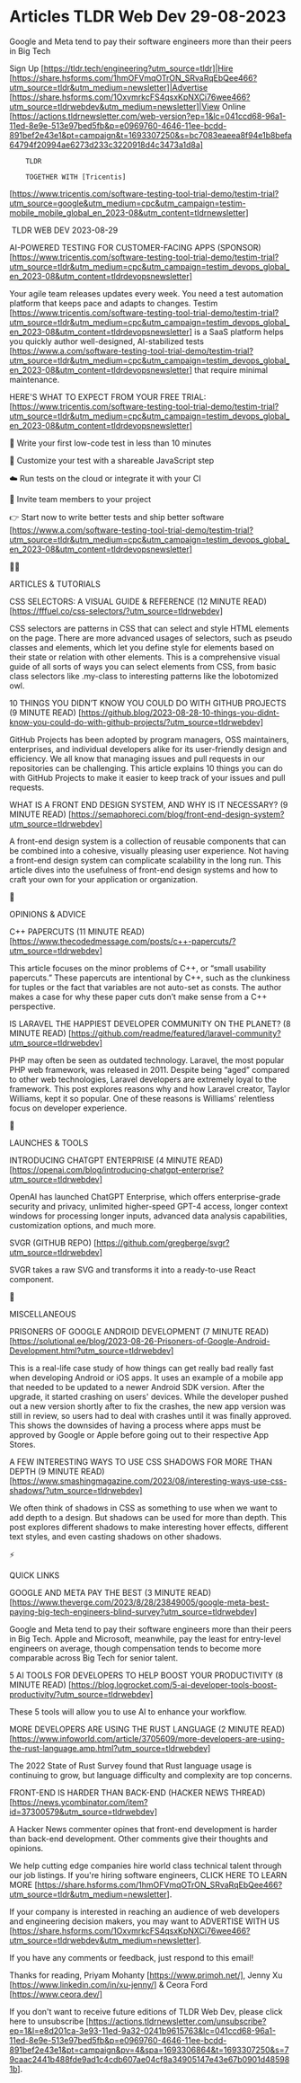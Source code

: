 # Articles TLDR Web Dev 29-08-2023

Google and Meta tend to pay their software engineers more than their
peers in Big Tech  

Sign Up [https://tldr.tech/engineering?utm_source=tldr]|Hire
[https://share.hsforms.com/1hmOFVmqOTrON_SRvaRqEbQee466?utm_source=tldr&utm_medium=newsletter]|Advertise
[https://share.hsforms.com/1OxvmrkcFS4qsxKpNXCi76wee466?utm_source=tldrwebdev&utm_medium=newsletter]|View
Online
[https://actions.tldrnewsletter.com/web-version?ep=1&lc=041ccd68-96a1-11ed-8e9e-513e97bed5fb&p=e0969760-4646-11ee-bcdd-891bef2e43e1&pt=campaign&t=1693307250&s=bc7083eaeea8f94e1b8befa64794f20994ae6273d233c3220918d4c3473a1d8a]


		TLDR

		TOGETHER WITH [Tricentis]
[https://www.tricentis.com/software-testing-tool-trial-demo/testim-trial?utm_source=google&utm_medium=cpc&utm_campaign=testim-mobile_mobile_global_en_2023-08&utm_content=tldrnewsletter]

 TLDR WEB DEV 2023-08-29

AI-POWERED TESTING FOR CUSTOMER-FACING APPS (SPONSOR)
[https://www.tricentis.com/software-testing-tool-trial-demo/testim-trial?utm_source=tldr&utm_medium=cpc&utm_campaign=testim_devops_global_en_2023-08&utm_content=tldrdevopsnewsletter]

Your agile team releases updates every week. You need a test
automation platform that keeps pace and adapts to changes.
Testim
[https://www.tricentis.com/software-testing-tool-trial-demo/testim-trial?utm_source=tldr&utm_medium=cpc&utm_campaign=testim_devops_global_en_2023-08&utm_content=tldrdevopsnewsletter]
is a SaaS platform helps you quickly author well-designed,
AI-stabilized tests
[https://www.a.com/software-testing-tool-trial-demo/testim-trial?utm_source=tldr&utm_medium=cpc&utm_campaign=testim_devops_global_en_2023-08&utm_content=tldrdevopsnewsletter]
that require minimal maintenance.

HERE'S WHAT TO EXPECT FROM YOUR FREE TRIAL:
[https://www.tricentis.com/software-testing-tool-trial-demo/testim-trial?utm_source=tldr&utm_medium=cpc&utm_campaign=testim_devops_global_en_2023-08&utm_content=tldrdevopsnewsletter]

🤩 Write your first low-code test in less than 10 minutes

📝 Customize your test with a shareable JavaScript step

☁️ Run tests on the cloud or integrate it with your CI

🤝 Invite team members to your project

👉 Start now to write better tests and ship better software
[https://www.a.com/software-testing-tool-trial-demo/testim-trial?utm_source=tldr&utm_medium=cpc&utm_campaign=testim_devops_global_en_2023-08&utm_content=tldrdevopsnewsletter]

🧑‍💻 

ARTICLES & TUTORIALS

CSS SELECTORS: A VISUAL GUIDE & REFERENCE (12 MINUTE READ)
[https://fffuel.co/css-selectors/?utm_source=tldrwebdev] 

CSS selectors are patterns in CSS that can select and style HTML
elements on the page. There are more advanced usages of selectors,
such as pseudo classes and elements, which let you define style for
elements based on their state or relation with other elements. This is
a comprehensive visual guide of all sorts of ways you can select
elements from CSS, from basic class selectors like .my-class to
interesting patterns like the lobotomized owl. 

10 THINGS YOU DIDN’T KNOW YOU COULD DO WITH GITHUB PROJECTS (9
MINUTE READ)
[https://github.blog/2023-08-28-10-things-you-didnt-know-you-could-do-with-github-projects/?utm_source=tldrwebdev]


GitHub Projects has been adopted by program managers, OSS maintainers,
enterprises, and individual developers alike for its user-friendly
design and efficiency. We all know that managing issues and pull
requests in our repositories can be challenging. This article explains
10 things you can do with GitHub Projects to make it easier to keep
track of your issues and pull requests. 

WHAT IS A FRONT END DESIGN SYSTEM, AND WHY IS IT NECESSARY? (9 MINUTE
READ)
[https://semaphoreci.com/blog/front-end-design-system?utm_source=tldrwebdev]


A front-end design system is a collection of reusable components that
can be combined into a cohesive, visually pleasing user experience.
Not having a front-end design system can complicate scalability in the
long run. This article dives into the usefulness of front-end design
systems and how to craft your own for your application or
organization. 

🧠 

OPINIONS & ADVICE

C++ PAPERCUTS (11 MINUTE READ)
[https://www.thecodedmessage.com/posts/c++-papercuts/?utm_source=tldrwebdev]


This article focuses on the minor problems of C++, or “small
usability papercuts.” These papercuts are intentional by C++, such
as the clunkiness for tuples or the fact that variables are not
auto-set as consts. The author makes a case for why these paper cuts
don’t make sense from a C++ perspective. 

IS LARAVEL THE HAPPIEST DEVELOPER COMMUNITY ON THE PLANET? (8 MINUTE
READ)
[https://github.com/readme/featured/laravel-community?utm_source=tldrwebdev]


PHP may often be seen as outdated technology. Laravel, the most
popular PHP web framework, was released in 2011. Despite being
“aged” compared to other web technologies, Laravel developers are
extremely loyal to the framework. This post explores reasons why and
how Laravel creator, Taylor Williams, kept it so popular. One of these
reasons is Williams' relentless focus on developer experience. 

🚀 

LAUNCHES & TOOLS

INTRODUCING CHATGPT ENTERPRISE (4 MINUTE READ)
[https://openai.com/blog/introducing-chatgpt-enterprise?utm_source=tldrwebdev]


OpenAI has launched ChatGPT Enterprise, which offers enterprise-grade
security and privacy, unlimited higher-speed GPT-4 access, longer
context windows for processing longer inputs, advanced data analysis
capabilities, customization options, and much more. 

SVGR (GITHUB REPO)
[https://github.com/gregberge/svgr?utm_source=tldrwebdev] 

SVGR takes a raw SVG and transforms it into a ready-to-use React
component. 

🎁 

MISCELLANEOUS

PRISONERS OF GOOGLE ANDROID DEVELOPMENT (7 MINUTE READ)
[https://solutional.ee/blog/2023-08-26-Prisoners-of-Google-Android-Development.html?utm_source=tldrwebdev]


This is a real-life case study of how things can get really bad really
fast when developing Android or iOS apps. It uses an example of a
mobile app that needed to be updated to a newer Android SDK version.
After the upgrade, it started crashing on users' devices. While the
developer pushed out a new version shortly after to fix the crashes,
the new app version was still in review, so users had to deal with
crashes until it was finally approved. This shows the downsides of
having a process where apps must be approved by Google or Apple before
going out to their respective App Stores. 

A FEW INTERESTING WAYS TO USE CSS SHADOWS FOR MORE THAN DEPTH (9
MINUTE READ)
[https://www.smashingmagazine.com/2023/08/interesting-ways-use-css-shadows/?utm_source=tldrwebdev]


We often think of shadows in CSS as something to use when we want to
add depth to a design. But shadows can be used for more than depth.
This post explores different shadows to make interesting hover
effects, different text styles, and even casting shadows on other
shadows. 

⚡ 

QUICK LINKS

GOOGLE AND META PAY THE BEST (3 MINUTE READ)
[https://www.theverge.com/2023/8/28/23849005/google-meta-best-paying-big-tech-engineers-blind-survey?utm_source=tldrwebdev]


Google and Meta tend to pay their software engineers more than their
peers in Big Tech. Apple and Microsoft, meanwhile, pay the least for
entry-level engineers on average, though compensation tends to become
more comparable across Big Tech for senior talent. 

5 AI TOOLS FOR DEVELOPERS TO HELP BOOST YOUR PRODUCTIVITY (8 MINUTE
READ)
[https://blog.logrocket.com/5-ai-developer-tools-boost-productivity/?utm_source=tldrwebdev]


These 5 tools will allow you to use AI to enhance your workflow. 

MORE DEVELOPERS ARE USING THE RUST LANGUAGE (2 MINUTE READ)
[https://www.infoworld.com/article/3705609/more-developers-are-using-the-rust-language.amp.html?utm_source=tldrwebdev]


The 2022 State of Rust Survey found that Rust language usage is
continuing to grow, but language difficulty and complexity are top
concerns. 

FRONT-END IS HARDER THAN BACK-END (HACKER NEWS THREAD)
[https://news.ycombinator.com/item?id=37300579&utm_source=tldrwebdev] 

A Hacker News commenter opines that front-end development is harder
than back-end development. Other comments give their thoughts and
opinions. 

 We help cutting edge companies hire world class technical talent
through our job listings. If you're hiring software engineers, CLICK
HERE TO LEARN MORE
[https://share.hsforms.com/1hmOFVmqOTrON_SRvaRqEbQee466?utm_source=tldr&utm_medium=newsletter].


If your company is interested in reaching an audience of web
developers and engineering decision makers, you may want to ADVERTISE
WITH US
[https://share.hsforms.com/1OxvmrkcFS4qsxKpNXCi76wee466?utm_source=tldrwebdev&utm_medium=newsletter].


If you have any comments or feedback, just respond to this email! 

Thanks for reading, 
Priyam Mohanty [https://www.primoh.net/], Jenny Xu
[https://www.linkedin.com/in/xu-jenny/] & Ceora Ford
[https://www.ceora.dev/] 

If you don't want to receive future editions of TLDR Web Dev,
please click here to unsubscribe
[https://actions.tldrnewsletter.com/unsubscribe?ep=1&l=e8d201ca-3e93-11ed-9a32-0241b9615763&lc=041ccd68-96a1-11ed-8e9e-513e97bed5fb&p=e0969760-4646-11ee-bcdd-891bef2e43e1&pt=campaign&pv=4&spa=1693306864&t=1693307250&s=79caac2441b488fde9ad1c4cdb607ae04cf8a34905147e43e67b0901d485981b].